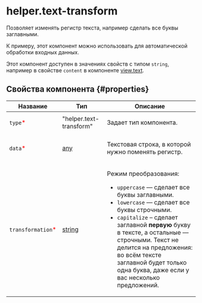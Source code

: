 # helper.text-transform

Позволяет изменять регистр текста, например сделать все буквы заглавными.

К примеру, этот компонент можно использовать для автоматической обработки входных данных.

Этот компонент доступен в значениях свойств с типом `string`, например в свойстве `content` в компоненте [view.text](view.text.md).

## Свойства компонента {#properties}

| Название                                           | Тип                                                                              | Описание                                                                                                                                                                                                                                                                                                                                                                         |
| -------------------------------------------------- | -------------------------------------------------------------------------------- | -------------------------------------------------------------------------------------------------------------------------------------------------------------------------------------------------------------------------------------------------------------------------------------------------------------------------------------------------------------------------------- |
| `type`<span style="color: red">\*</span>           | "helper.text-transform"                                                          | <p>Задает тип компонента.</p>                                                                                                                                                                                                                                                                                                                                                    |
| `data`<span style="color: red">\*</span>           | <a class="xref popup-link" href="../concepts/types.dita#types/any">any</a>       | <p>Текстовая строка, в которой нужно поменять регистр.</p>                                                                                                                                                                                                                                                                                                                       |
| `transformation`<span style="color: red">\*</span> | <a class="xref popup-link" href="../concepts/types.dita#types/string">string</a> | <p>Режим преобразования:</p><ul><li>`uppercase` — сделает все буквы заглавными.</li><li>`lowercase` — сделает все буквы строчными.</li><li>`capitalize` – сделает заглавной <strong>первую</strong> букву в тексте, а остальные — строчными. Текст не делится на предложения: во всём тексте заглавной будет только одна буква, даже если у вас несколько предложений.</li></ul> |
